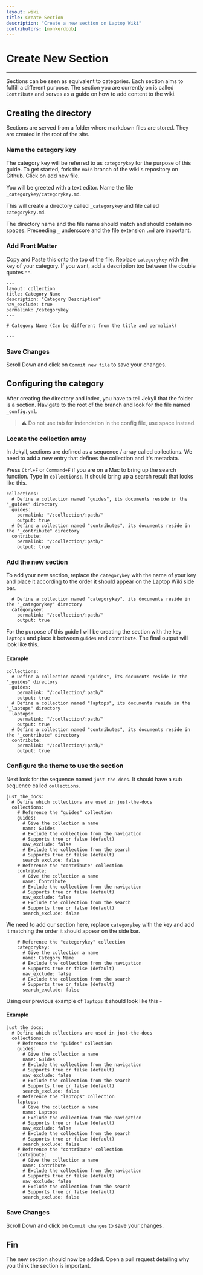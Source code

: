 ```yaml
---
layout: wiki
title: Create Section
description: "Create a new section on Laptop Wiki"
contributors: [nonkerdoob]
---
```


# Create New Section

---

Sections can be seen as equivalent to categories. Each section aims to fulfill a different purpose. The section you are currently on is called ``Contribute`` and serves as a guide on how to add content to the wiki.

## Creating the directory

Sections are served from a folder where markdown files are stored. They are created in the root of the site. 

### Name the category key

The category key will be referred to as ``categorykey`` for the purpose of this guide. To get started, fork the ``main`` branch of the wiki's repository on Github. Click on add new file.

You will be greeted with a text editor. Name the file ``_categorykey/categorykey.md``. 

This will create a directory called ``_categorykey`` and file called ``categorykey.md``.

The directory name and the file name should match and should contain no spaces. Preceeding ``_`` underscore and the file extension ``.md`` are important.

### Add Front Matter

Copy and Paste this onto the top of the file. Replace ``categorykey`` with the key of your category. If you want, add a description too between the double quotes ``""``.

```
---
layout: collection
title: Category Name
description: "Category Description"
nav_exclude: true
permalink: /categorykey
---

# Category Name (Can be different from the title and permalink)

---
```

### Save Changes

Scroll Down and click on ``Commit new file`` to save your changes.

## Configuring the category

After creating the directory and index, you have to tell Jekyll that the folder is a section. Navigate to the root of the branch and look for the file named ``_config.yml``.

> &#9888; Do not use tab for indendation in the config file, use space instead.

### Locate the collection array

In Jekyll, sections are defined as a sequence / array called collections. We need to add a new entry that defines the collection and it's metadata. 

Press ``Ctrl+F`` or ``Command+F`` if you are on a Mac to bring up the search function. Type in ``collections:``. It should bring up a search result that looks like this.

```
collections:
  # Define a collection named "guides", its documents reside in the "_guides" directory
  guides:
    permalink: "/:collection/:path/"
    output: true
  # Define a collection named "contributes", its documents reside in the "_contribute" directory
  contribute:
    permalink: "/:collection/:path/"
    output: true
```

### Add the new section

To add your new section, replace the ``categorykey`` with the name of your key and place it according to the order it should appear on the Laptop Wiki side bar.

```
  # Define a collection named "categorykey", its documents reside in the "_categorykey" directory
  categorykey:
    permalink: "/:collection/:path/"
    output: true
```

For the purpose of this guide I will be creating the section with the key ``laptops`` and place it between ``guides`` and ``contribute``. The final output will look like this.

#### Example
```
collections:
  # Define a collection named "guides", its documents reside in the "_guides" directory
  guides:
    permalink: "/:collection/:path/"
    output: true
  # Define a collection named "laptops", its documents reside in the "_laptops" directory
  laptops:
    permalink: "/:collection/:path/"
    output: true
  # Define a collection named "contributes", its documents reside in the "_contribute" directory
  contribute:
    permalink: "/:collection/:path/"
    output: true
```

### Configure the theme to use the section

Next look for the sequence named ``just-the-docs``. It should have a sub sequence called ``collections``.

```
just_the_docs:
  # Define which collections are used in just-the-docs
  collections:
    # Reference the "guides" collection
    guides:
      # Give the collection a name
      name: Guides
      # Exclude the collection from the navigation
      # Supports true or false (default)
      nav_exclude: false
      # Exclude the collection from the search
      # Supports true or false (default)
      search_exclude: false
    # Reference the "contribute" collection
    contribute:
      # Give the collection a name
      name: Contribute
      # Exclude the collection from the navigation
      # Supports true or false (default)
      nav_exclude: false
      # Exclude the collection from the search
      # Supports true or false (default)
      search_exclude: false
```

We need to add our section here, replace ``categorykey`` with the key and add it matching the order it should appear on the side bar.

```
    # Reference the "categorykey" collection
    categorykey:
      # Give the collection a name
      name: Category Name
      # Exclude the collection from the navigation
      # Supports true or false (default)
      nav_exclude: false
      # Exclude the collection from the search
      # Supports true or false (default)
      search_exclude: false
```

Using our previous example of ``laptops`` it should look like this -

#### Example
```
just_the_docs:
  # Define which collections are used in just-the-docs
  collections:
    # Reference the "guides" collection
    guides:
      # Give the collection a name
      name: Guides
      # Exclude the collection from the navigation
      # Supports true or false (default)
      nav_exclude: false
      # Exclude the collection from the search
      # Supports true or false (default)
      search_exclude: false
    # Reference the "laptops" collection
    laptops:
      # Give the collection a name
      name: Laptops
      # Exclude the collection from the navigation
      # Supports true or false (default)
      nav_exclude: false
      # Exclude the collection from the search
      # Supports true or false (default)
      search_exclude: false
    # Reference the "contribute" collection
    contribute:
      # Give the collection a name
      name: Contribute
      # Exclude the collection from the navigation
      # Supports true or false (default)
      nav_exclude: false
      # Exclude the collection from the search
      # Supports true or false (default)
      search_exclude: false
```
### Save Changes

Scroll Down and click on ``Commit changes`` to save your changes.


## Fin
The new section should now be added. Open a pull request detailing why you think the section is important.
